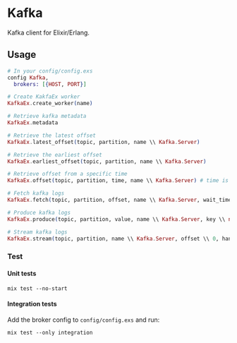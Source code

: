 Kafka
========

Kafka client for Elixir/Erlang.

Usage
-----

```elixir
# In your config/config.exs
config Kafka,
  brokers: [{HOST, PORT}]

# Create KakfaEx worker
KafkaEx.create_worker(name)

# Retrieve kafka metadata
KafkaEx.metadata

# Retrieve the latest offset
KafkaEx.latest_offset(topic, partition, name \\ Kafka.Server)

# Retrieve the earliest offset
KafkaEx.earliest_offset(topic, partition, name \\ Kafka.Server)

# Retrieve offset from a specific time
KafkaEx.offset(topic, partition, time, name \\ Kafka.Server) # time is of type [datetime](http://erlang.org/doc/man/calendar.html#type-datetime)

# Fetch kafka logs
KafkaEx.fetch(topic, partition, offset, name \\ Kafka.Server, wait_time \\ 10, min_bytes \\ 1, max_bytes \\ 1_000_000)

# Produce kafka logs
KafkaEx.produce(topic, partition, value, name \\ Kafka.Server, key \\ nil, required_acks \\ 0, timeout \\ 100)

# Stream kafka logs
KafkaEx.stream(topic, partition, name \\ Kafka.Server, offset \\ 0, handler \\ KafkaHandler)
```


### Test
#### Unit tests
```
mix test --no-start
```

#### Integration tests 
Add the broker config to `config/config.exs` and run:
```
mix test --only integration
```
